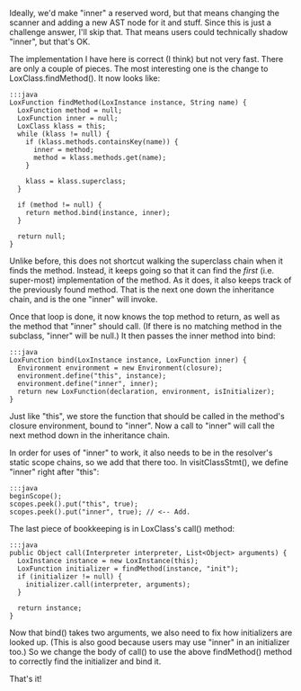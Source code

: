 Ideally, we'd make "inner" a reserved word, but that means changing the scanner
and adding a new AST node for it and stuff. Since this is just a challenge
answer, I'll skip that. That means users could technically shadow "inner", but
that's OK.

The implementation I have here is correct (I think) but not very fast. There are
only a couple of pieces. The most interesting one is the change to
LoxClass.findMethod(). It now looks like:

    :::java
    LoxFunction findMethod(LoxInstance instance, String name) {
      LoxFunction method = null;
      LoxFunction inner = null;
      LoxClass klass = this;
      while (klass != null) {
        if (klass.methods.containsKey(name)) {
          inner = method;
          method = klass.methods.get(name);
        }

        klass = klass.superclass;
      }

      if (method != null) {
        return method.bind(instance, inner);
      }

      return null;
    }

Unlike before, this does not shortcut walking the superclass chain when it finds
the method. Instead, it keeps going so that it can find the *first* (i.e.
super-most) implementation of the method. As it does, it also keeps track of the
previously found method. That is the next one down the inheritance chain, and is
the one "inner" will invoke.

Once that loop is done, it now knows the top method to return, as well as the
method that "inner" should call. (If there is no matching method in the
subclass, "inner" will be null.) It then passes the inner method into bind:

    :::java
    LoxFunction bind(LoxInstance instance, LoxFunction inner) {
      Environment environment = new Environment(closure);
      environment.define("this", instance);
      environment.define("inner", inner);
      return new LoxFunction(declaration, environment, isInitializer);
    }

Just like "this", we store the function that should be called in the method's
closure environment, bound to "inner". Now a call to "inner" will call the next
method down in the inheritance chain.

In order for uses of "inner" to work, it also needs to be in the resolver's
static scope chains, so we add that there too. In visitClassStmt(), we define
"inner" right after "this":

    :::java
    beginScope();
    scopes.peek().put("this", true);
    scopes.peek().put("inner", true); // <-- Add.

The last piece of bookkeeping is in LoxClass's call() method:

    :::java
    public Object call(Interpreter interpreter, List<Object> arguments) {
      LoxInstance instance = new LoxInstance(this);
      LoxFunction initializer = findMethod(instance, "init");
      if (initializer != null) {
        initializer.call(interpreter, arguments);
      }

      return instance;
    }

Now that bind() takes two arguments, we also need to fix how initializers are
looked up. (This is also good because users may use "inner" in an initializer
too.) So we change the body of call() to use the above findMethod() method to
correctly find the initializer and bind it.

That's it!
